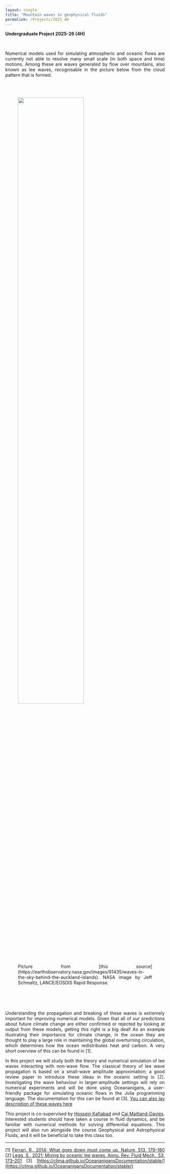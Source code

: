```yaml
---
layout: single
title: "Mountain waves in geophysical fluids"
permalink: /Projects/2025_4H
---
```


**Undergraduate Project 2025-26 (4H)** 



<br>

<div style="text-align: justify">

Numerical models used for simulating atmospheric and oceanic flows are currently not able to resolve many small scale (in both space and time) motions. Among these are waves generated by flow over mountains, also known as lee waves, recognisable in the picture below from the cloud pattern that is formed.

&nbsp;
<br>
<br>
<figure>
  <img src="/assets/images/mountainwave.jpeg" class="centerImage" style="width:70%" >
  <figcaption>Picture from [this source](https://earthobservatory.nasa.gov/images/91435/waves-in-the-sky-behind-the-auckland-islands).
  NASA image by Jeff Schmaltz, LANCE/EOSDIS Rapid Response.
  </figcaption>
</figure>
<br>
<br>
&nbsp;

Understanding the propagation and breaking of these waves is extremely important for improving numerical models. Given that all of our predictions about future climate change are either confirmed or rejected by looking at output from these models, getting this right is a big deal! As an example illustrating their importance for climate change, in the ocean they are thought to play a large role in maintaining the global overturning circulation, which determines how the ocean redistributes heat and carbon. A very short overview of this can be found in [1].

In this project we will study both the theory and numerical simulation of lee waves interacting with non-wave flow. The classical theory of lee wave propagation is based on a small-wave amplitude approximation; a good review paper to introduce these ideas in the oceanic setting is [2]. Investigating the wave behaviour in larger-amplitude settings will rely on numerical experiments and will be done using Oceananigans, a user-friendly package for simulating oceanic flows in the Julia programming language. The documentation for this can be found at [3]. [You can also lay description of these waves here](https://www.weather.gov/source/zhu/ZHU_Training_Page/Miscellaneous/gravity_wave/gravity_wave.html)



This project is co-supervised by [Hossein Kafiabad](kafiabad.com) and [Cai Maitland-Davies](https://www.durham.ac.uk/staff/cai-a-maitland-davies/). Interested students should have taken a course in fluid dynamics, and be familiar with numerical methods for solving differential equations. This project will also run alongside the course Geophysical and Astrophysical Fluids, and it will be beneficial to take this class too.



---

[1] [Ferrari, R., 2014: What goes down must come up. Nature, 513, 179–180](https://doi.org/10.1038/513179a)
[2] [Legg, S., 2021: Mixing by oceanic lee waves. Annu. Rev. Fluid Mech., 53, 173–201](https://doi.org/10.1146/annurev-fluid-051220-043904)
[3] [https://clima.github.io/OceananigansDocumentation/stable/](https://clima.github.io/OceananigansDocumentation/stable/)
